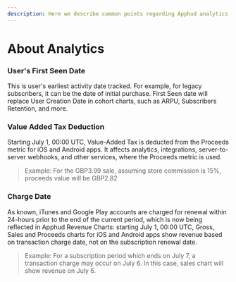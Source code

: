 ```yaml
---
description: Here we describe common points regarding Apphud analytics platform
---
```


# About Analytics

### User's First Seen Date

This is user's earliest activity date tracked. For example, for legacy subscribers, it can be the date of initial purchase. First Seen date will replace User Creation Date in cohort charts, such as ARPU, Subscribers Retention, and more.&#x20;

### Value Added Tax Deduction

Starting July 1, 00:00 UTC, Value-Added Tax is deducted from the Proceeds metric for iOS and Android apps. It affects analytics, integrations, server-to-server webhooks, and other services, where the Proceeds metric is used.

> Example: For the GBP3.99 sale, assuming store commission is 15%, proceeds value will be GBP2.82

### Charge Date

As known, iTunes and Google Play accounts are charged for renewal within 24-hours prior to the end of the current period, which is now being reflected in Apphud Revenue Charts: starting July 1, 00:00 UTC, Gross, Sales and Proceeds charts for iOS and Android apps show revenue based on transaction charge date, not on the subscription renewal date.

> Example: For a subscription period which ends on July 7, a transaction charge may occur on July 6. In this case, sales chart will show revenue on July 6.

